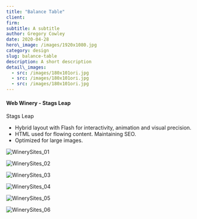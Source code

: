 ```yaml
---
title: "Balance Table"
client:
firm: 
subtitle: A subtitle
author: Gregory Cowley
date: 2020-04-28
hero\_image: /images/1920x1080.jpg
category: design
slug: balance-table
description: A short description
detail\_images: 
  - src: /images/180x101ori.jpg
  - src: /images/180x101ori.jpg
  - src: /images/180x101ori.jpg
---
```





#### Web Winery - Stags Leap

Stags Leap

- Hybrid layout with Flash for interactivity, animation and visual precision.
- HTML used for flowing content. Maintaining SEO.
- Optimized for large images.





![WinerySites\_01][image-1]

![WinerySites\_02][image-2]

![WinerySites\_03][image-3]

![WinerySites\_04][image-4]

![WinerySites\_05][image-5]

![WinerySites\_06][image-6]

[image-1]:	WinerySites_01.jpg
[image-2]:	WinerySites_02.jpg
[image-3]:	WinerySites_03.jpg
[image-4]:	WinerySites_04.jpg
[image-5]:	WinerySites_05.jpg
[image-6]:	WinerySites_06.jpg